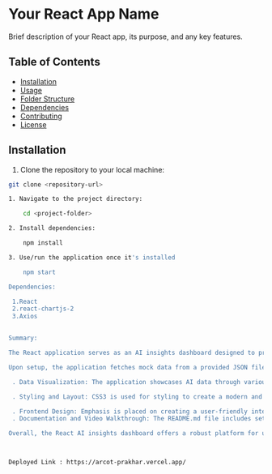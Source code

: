 # Your React App Name

Brief description of your React app, its purpose, and any key features.

## Table of Contents

- [Installation](#installation)
- [Usage](#usage)
- [Folder Structure](#folder-structure)
- [Dependencies](#dependencies)
- [Contributing](#contributing)
- [License](#license)

## Installation

1. Clone the repository to your local machine:

```bash
git clone <repository-url>

1. Navigate to the project directory:

    cd <project-folder>

2. Install dependencies:

    npm install

3. Use/run the application once it's installed

    npm start

Dependencies:

 1.React
 2.react-chartjs-2
 3.Axios


Summary:

The React application serves as an AI insights dashboard designed to provide users with a comprehensive view of AI data fetched from a mock AI service. Leveraging Create React App and TypeScript, this single-page application integrates Redux for state management and utilizes Chart.js or Recharts for interactive data visualization.

Upon setup, the application fetches mock data from a provided JSON file, simulating data retrieval from an AI service. The dashboard presents this data through visually appealing and user-friendly charts and graphs. Key features include:

 . Data Visualization: The application showcases AI data through various types of interactive charts, including bar charts for category distribution, line charts for response time trends over time, and pie charts or bar graphs for user satisfaction ratings and usage statistics.

 . Styling and Layout: CSS3 is used for styling to create a modern and responsive UI. The layout is designed to be clean, intuitive, and consistent across all components.

 . Frontend Design: Emphasis is placed on creating a user-friendly interface that facilitates easy interaction with the data. A consistent theme is applied to ensure coherence and aesthetic appeal throughout the application.
 . Documentation and Video Walkthrough: The README.md file includes setup instructions, an overview of the application, and a link to a video walkthrough. Comments within the code provide clarity on logic and implementation details, facilitating ease of understanding and further development.

Overall, the React AI insights dashboard offers a robust platform for users to explore and analyze AI data, demonstrating the candidate's proficiency in frontend development, design, and user interaction.



Deployed Link : https://arcot-prakhar.vercel.app/
```
